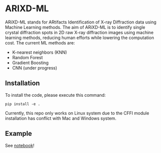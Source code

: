 # ARIXD-ML

ARiXD-ML stands for ARtifacts Identification of X-ray Diffraction data using Machine Learning methods. The aim of ARiXD-ML is to identify single crystal diffraction spots in 2D raw X-ray diffraction images using machine learning methods, reducing human efforts while lowering the computation cost. The current ML methods are:
- K-nearest neighbors (KNN)
- Random Forest
- Gradient Boosting
- CNN (under progress)

## Installation

To install the code, please execute this command:
```
pip install -e .
```

Currently, this repo only works on Linux system due to the CFFI module installation has conflict with Mac and Windows system.

## Example

See [notebook](https://github.com/AdvancedPhotonSource/AIRXD-ML/tree/main/notebook)!

